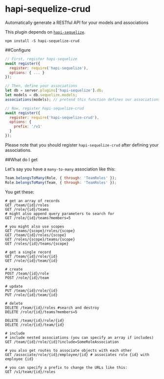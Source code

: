 hapi-sequelize-crud
===================

Automatically generate a RESTful API for your models and associations

This plugin depends on [`hapi-sequelize`](https://github.com/danecando/hapi-sequelize).

```
npm install -S hapi-sequelize-crud
```

##Configure

```javascript
// First, register hapi-sequelize
await register({
  register: require('hapi-sequelize'),
  options: { ... }
});

// Then, define your associations
let db = server.plugins['hapi-sequelize'].db;
let models = db.sequelize.models;
associations(models); // pretend this function defines our associations

// Now, register hapi-sequelize-crud
await register({
  register: require('hapi-sequelize-crud'),
  options: {
    prefix: '/v1'
  }
});
```

Please note that you should register `hapi-sequelize-crud` after defining your
associations.

##What do I get

Let's say you have a `many-to-many` association like this:

```javascript
Team.belongsToMany(Role, { through: 'TeamRoles' });
Role.belongsToMany(Team, { through: 'TeamRoles' });
```

You get these:

```
# get an array of records
GET /team/{id}/roles
GET /role/{id}/teams
# might also append query parameters to search for
GET /role/{id}/teams?members=5

# you might also use scopes
GET /teams/{scope}/roles/{scope}
GET /team/{id}/roles/{scope}
GET /roles/{scope}/teams/{scope}
GET /roles/{id}/teams/{scope}

# get a single record
GET /team/{id}/role/{id}
GET /role/{id}/team/{id}

# create
POST /team/{id}/role
POST /role/{id}/team

# update
PUT /team/{id}/role/{id}
PUT /role/{id}/team/{id}

# delete
DELETE /team/{id}/roles #search and destroy
DELETE /role/{id}/teams?members=5

DELETE /team/{id}/role/{id}
DELETE /role/{id}/team/{id}

# include
# include nested associations (you can specify an array if includes)
GET /team/{id}/role/{id}?include=SomeRoleAssociation

# you also get routes to associate objects with each other
GET /associate/role/{id}/employee/{id} # associates role {id} with employee {id}

# you can specify a prefix to change the URLs like this:
GET /v1/team/{id}/roles
```
